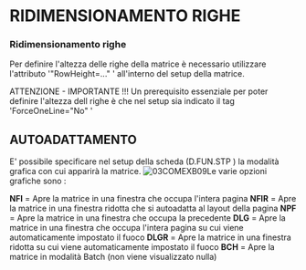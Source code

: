 # RIDIMENSIONAMENTO RIGHE

### Ridimensionamento righe

Per definire l'altezza delle righe della matrice è necessario utilizzare l'attributo '"RowHeight=..." ' all'interno del setup della matrice.

ATTENZIONE - IMPORTANTE !!!
Un prerequisito essenziale per poter definire l'altezza dell righe è che nel setup  sia indicato il tag 'ForceOneLine="No" '

## AUTOADATTAMENTO
E' possibile specificare nel setup della scheda (D.FUN.STP ) la modalità grafica con cui apparirà la matrice.
![03COMEXB09](http://doc.smeup.com/immagini/LOCEXB_T13/03COMEXB09.png)Le varie opzioni grafiche sono : 

 **NFI** = Apre la matrice in una finestra che occupa l'intera pagina
 **NFIR** = Apre la matrice in una finestra ridotta che si autoadatta al layout della pagina
 **NPF** = Apre la matrice in una finestra che occupa la precedente
 **DLG** = Apre la matrice in una finestra che occupa l'intera pagina su cui viene automaticamente impostato il fuoco
 **DLGR** = Apre la matrice in una finestra ridotta su cui viene automaticamente impostato il fuoco
 **BCH** = Apre la matrice in modalità Batch (non viene visualizzato nulla)

